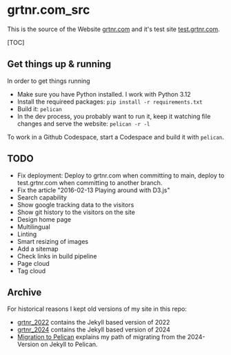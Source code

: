 # grtnr.com_src

This is the source of the Website [grtnr.com](https://grtnr.com) and it's test site [test.grtnr.com](https://test.grtnr.com).

[TOC]

## Get things up & running

In order to get things running

- Make sure you have Python installed. I work with Python 3.12
- Install the requireed packages: `pip install -r requirements.txt`
- Build it: `pelican`
- In the dev process, you probably want to run it, keep it watching file changes and serve the website: `pelican -r -l`

To work in a Github Codespace, start a Codespace and build it with `pelican`.

## TODO

- Fix deployment: Deploy to grtnr.com when committing to main, deploy to test.grtnr.com when committing to another branch.
- Fix the article "2016-02-13 Playing around with D3.js"
- Search capability
- Show google tracking data to the visitors
- Show git history to the visitors on the site
- Design home page
- Multilingual
- Linting
- Smart resizing of images
- Add a sitemap
- Check links in build pipeline
- Page cloud
- Tag cloud

## Archive

For historical reasons I kept old versions of my site in this repo:

- [grtnr_2022](grtnr_2022) contains the Jekyll based version of 2022
- [grtnr_2024](grtnr_2024) contains the Jekyll based version of 2024
- [Migration to Pelican](MIGRATION_TO_PELICAN.md) explains my path of migrating from the 2024-Version on Jekyll to Pelican.
